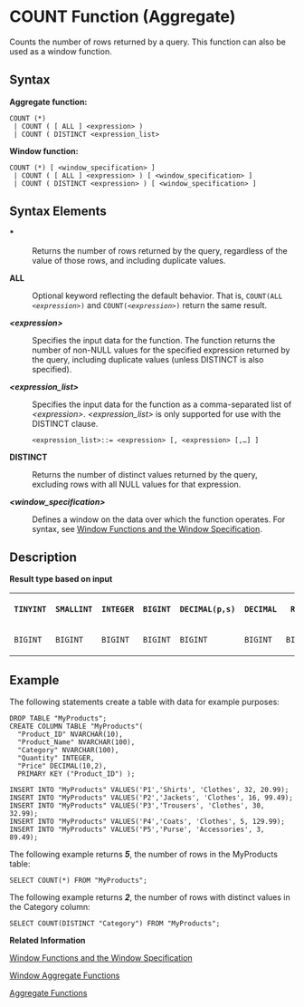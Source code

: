 <!-- loio28c3b573c4354f75a1931202e2271d7c -->

# COUNT Function \(Aggregate\)

Counts the number of rows returned by a query. This function can also be used as a window function.



<a name="loio28c3b573c4354f75a1931202e2271d7c__section_xrt_wxc_mfb"/>

## Syntax

**Aggregate function:**

```
COUNT (*)
 | COUNT ( [ ALL ] <expression> )
 | COUNT ( DISTINCT <expression_list>
```

**Window function:**

```
COUNT (*) [ <window_specification> ]
 | COUNT ( [ ALL ] <expression> ) [ <window_specification> ]
 | COUNT ( DISTINCT <expression> ) [ <window_specification> ]
```



<a name="loio28c3b573c4354f75a1931202e2271d7c__section_yrt_wxc_mfb"/>

## Syntax Elements


<dl>
<dt><b>

\*

</b></dt>
<dd>

Returns the number of rows returned by the query, regardless of the value of those rows, and including duplicate values.



</dd><dt><b>

ALL

</b></dt>
<dd>

Optional keyword reflecting the default behavior. That is, <code>COUNT(ALL <i class="varname">&lt;expression&gt;</i>)</code> and <code>COUNT(<i class="varname">&lt;expression&gt;</i>)</code> return the same result.



</dd><dt><b>

*<expression\>*

</b></dt>
<dd>

Specifies the input data for the function. The function returns the number of non-NULL values for the specified expression returned by the query, including duplicate values \(unless DISTINCT is also specified\).



</dd><dt><b>

*<expression\_list\>*

</b></dt>
<dd>

Specifies the input data for the function as a comma-separated list of *<expression\>*. *<expression\_list\>* is only supported for use with the DISTINCT clause.

```
<expression_list>::= <expression> [, <expression> [,…] ]
```



</dd><dt><b>

DISTINCT

</b></dt>
<dd>

Returns the number of distinct values returned by the query, excluding rows with all NULL values for that expression.



</dd><dt><b>

*<window\_specification\>*

</b></dt>
<dd>

Defines a window on the data over which the function operates. For syntax, see [Window Functions and the Window Specification](window-functions-and-the-window-specification-20a3533.md).



</dd>
</dl>



<a name="loio28c3b573c4354f75a1931202e2271d7c__section_nst_wxc_mfb"/>

## Description

**Result type based on input**


<table>
<tr>
<th valign="top">

**`TINYINT`**

</th>
<th valign="top">

**`SMALLINT`**

</th>
<th valign="top">

**`INTEGER`**

</th>
<th valign="top">

**`BIGINT`**

</th>
<th valign="top">

**`DECIMAL(p,s)`**

</th>
<th valign="top">

**`DECIMAL`**

</th>
<th valign="top">

**`REAL`**

</th>
<th valign="top">

**`DOUBLE`**

</th>
</tr>
<tr>
<td valign="top">

`BIGINT`

</td>
<td valign="top">

`BIGINT`

</td>
<td valign="top">

`BIGINT`

</td>
<td valign="top">

`BIGINT`

</td>
<td valign="top">

`BIGINT`

</td>
<td valign="top">

`BIGINT`

</td>
<td valign="top">

`BIGINT`

</td>
<td valign="top">

`BIGINT`

</td>
</tr>
</table>



<a name="loio28c3b573c4354f75a1931202e2271d7c__section_r1g_2vq_mfb"/>

## Example

The following statements create a table with data for example purposes:

```
DROP TABLE "MyProducts";
CREATE COLUMN TABLE "MyProducts"(
  "Product_ID" NVARCHAR(10),
  "Product_Name" NVARCHAR(100),
  "Category" NVARCHAR(100),
  "Quantity" INTEGER,
  "Price" DECIMAL(10,2),
  PRIMARY KEY ("Product_ID") );
				
INSERT INTO "MyProducts" VALUES('P1','Shirts', 'Clothes', 32, 20.99);
INSERT INTO "MyProducts" VALUES('P2','Jackets', 'Clothes', 16, 99.49);
INSERT INTO "MyProducts" VALUES('P3','Trousers', 'Clothes', 30, 32.99);
INSERT INTO "MyProducts" VALUES('P4','Coats', 'Clothes', 5, 129.99);
INSERT INTO "MyProducts" VALUES('P5','Purse', 'Accessories', 3, 89.49);
```

The following example returns ***5***, the number of rows in the MyProducts table:

```
SELECT COUNT(*) FROM "MyProducts";
```

The following example returns ***2***, the number of rows with distinct values in the Category column:

```
SELECT COUNT(DISTINCT "Category") FROM "MyProducts";
```

**Related Information**  


[Window Functions and the Window Specification](window-functions-and-the-window-specification-20a3533.md "Window functions allow you to perform analytic operations over a set of input rows.")

[Window Aggregate Functions](window-aggregate-functions-ee3c26a.md "Some aggregate functions can be used as window functions over a window specification.")

[Aggregate Functions](aggregate-functions-6fff7f0.md "Aggregate functions are analytic functions that calculate an aggregate value based on a group of rows.")

